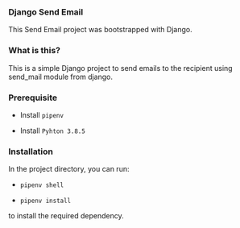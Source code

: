 ### Django Send Email
This Send Email project was bootstrapped with Django.

### What is this?
This is a simple Django project to send emails to the recipient using send_mail module from django.

### Prerequisite

- Install `pipenv`

- Install `Pyhton 3.8.5`

### Installation

In the project directory, you can run:

- `pipenv shell`

- `pipenv install`

to install the required dependency.